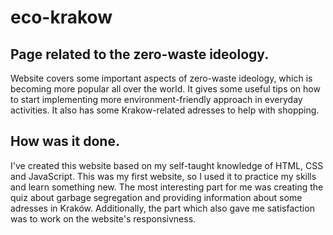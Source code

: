 # eco-krakow

## Page related to the zero-waste ideology. 

Website covers some important aspects of zero-waste ideology, which is becoming more popular all over the world. 
It gives some useful tips on how to start implementing more environment-friendly approach in everyday activities. It also has some Krakow-related adresses to help with shopping.

## How was it done.

I've created this website based on my self-taught knowledge of HTML, CSS and JavaScript. This was my first website, so I used it to practice my skills and learn something new. 
The most interesting part for me was creating the quiz about garbage segregation and providing information about some adresses in Kraków. 
Additionally, the part which also gave me satisfaction was to work on the website's responsivness. 
